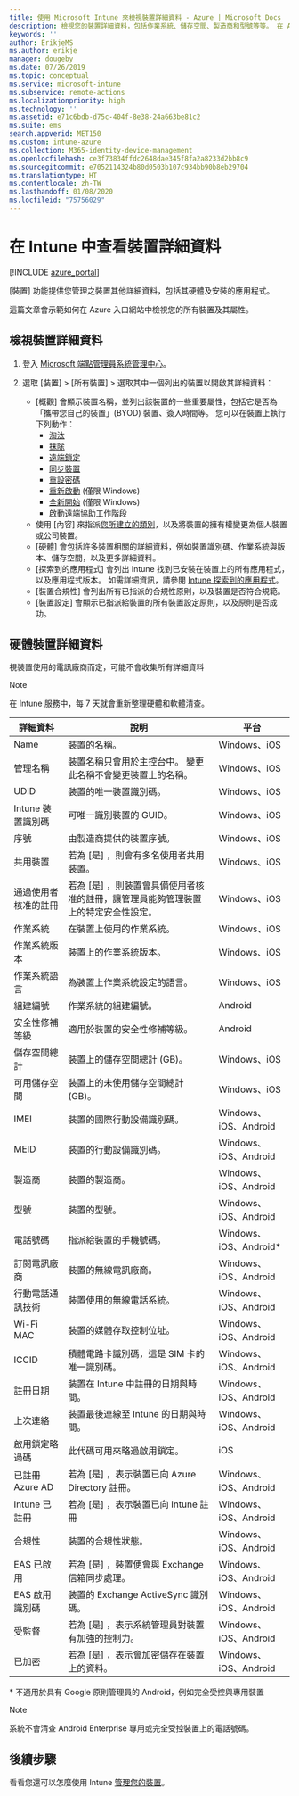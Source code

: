 ```yaml
---
title: 使用 Microsoft Intune 來檢視裝置詳細資料 - Azure | Microsoft Docs
description: 檢視您的裝置詳細資料，包括作業系統、儲存空間、製造商和型號等等。 在 Azure 中使用 Microsoft Intune 取得已安裝的應用程式清單、檢查相容性原則，以及設定 TeamViewer。 類似檢視清查您管理的裝置。
keywords: ''
author: ErikjeMS
ms.author: erikje
manager: dougeby
ms.date: 07/26/2019
ms.topic: conceptual
ms.service: microsoft-intune
ms.subservice: remote-actions
ms.localizationpriority: high
ms.technology: ''
ms.assetid: e71c6bdb-d75c-404f-8e38-24a663be81c2
ms.suite: ems
search.appverid: MET150
ms.custom: intune-azure
ms.collection: M365-identity-device-management
ms.openlocfilehash: ce3f73834ffdc2648dae345f8fa2a8233d2bb8c9
ms.sourcegitcommit: e7052114324b80d0503b107c934bb90b8eb29704
ms.translationtype: HT
ms.contentlocale: zh-TW
ms.lasthandoff: 01/08/2020
ms.locfileid: "75756029"
---
```

# <a name="see-device-details-in-intune"></a>在 Intune 中查看裝置詳細資料

[!INCLUDE [azure_portal](../includes/azure_portal.md)]

[裝置]  功能提供您管理之裝置其他詳細資料，包括其硬體及安裝的應用程式。

這篇文章會示範如何在 Azure 入口網站中檢視您的所有裝置及其屬性。

## <a name="view-the-device-details"></a>檢視裝置詳細資料

1. 登入 [Microsoft 端點管理員系統管理中心](https://go.microsoft.com/fwlink/?linkid=2109431)。
3. 選取 [裝置]   > [所有裝置]  > 選取其中一個列出的裝置以開啟其詳細資料：

   - [概觀]  會顯示裝置名稱，並列出該裝置的一些重要屬性，包括它是否為「攜帶您自己的裝置」(BYOD) 裝置、簽入時間等。 您可以在裝置上執行下列動作：
      - [淘汰](devices-wipe.md#retire)
      - [抹除](devices-wipe.md#wipe)
      - [遠端鎖定](device-remote-lock.md)
      - [同步裝置](device-sync.md)
      - [重設密碼](device-passcode-reset.md)
      - [重新啟動](device-restart.md) (僅限 Windows)
      - [全新開始](device-fresh-start.md) (僅限 Windows)
      - 啟動遠端協助工作階段
   - 使用 [內容]  來指派[您所建立的類別](../enrollment/device-group-mapping.md)，以及將裝置的擁有權變更為個人裝置或公司裝置。
   - [硬體]  會包括許多裝置相關的詳細資料，例如裝置識別碼、作業系統與版本、儲存空間，以及更多詳細資料。
   - [探索到的應用程式]  會列出 Intune 找到已安裝在裝置上的所有應用程式，以及應用程式版本。 如需詳細資訊，請參閱 [Intune 探索到的應用程式](../apps/app-discovered-apps.md)。
   - [裝置合規性]  會列出所有已指派的合規性原則，以及裝置是否符合規範。
   - [裝置設定]  會顯示已指派給裝置的所有裝置設定原則，以及原則是否成功。

## <a name="hardware-device-details"></a>硬體裝置詳細資料
視裝置使用的電訊廠商而定，可能不會收集所有詳細資料

> [!Note]  
> 在 Intune 服務中，每 7 天就會重新整理硬體和軟體清查。

|詳細資料|說明|平台| 
|--------------|----------------------|----|  
|Name|裝置的名稱。|Windows、iOS|
|管理名稱|裝置名稱只會用於主控台中。 變更此名稱不會變更裝置上的名稱。|Windows、iOS|
|UDID|裝置的唯一裝置識別碼。|Windows、iOS|
|Intune 裝置識別碼|可唯一識別裝置的 GUID。|Windows、iOS|
|序號|由製造商提供的裝置序號。|Windows、iOS|
|共用裝置|若為 [是]  ，則會有多名使用者共用裝置。|Windows、iOS|
|通過使用者核准的註冊|若為 [是]  ，則裝置會具備使用者核准的註冊，讓管理員能夠管理裝置上的特定安全性設定。|Windows、iOS|
|作業系統|在裝置上使用的作業系統。|Windows、iOS|
|作業系統版本|裝置上的作業系統版本。|Windows、iOS|
|作業系統語言|為裝置上作業系統設定的語言。|Windows、iOS|
|組建編號|作業系統的組建編號。|Android|
|安全性修補等級|適用於裝置的安全性修補等級。|Android|
|儲存空間總計|裝置上的儲存空間總計 (GB)。|Windows、iOS|
|可用儲存空間|裝置上的未使用儲存空間總計 (GB)。|Windows、iOS|
|IMEI|裝置的國際行動設備識別碼。|Windows、iOS、Android|
|MEID|裝置的行動設備識別碼。|Windows、iOS、Android|
|製造商|裝置的製造商。|Windows、iOS、Android|
|型號|裝置的型號。|Windows、iOS、Android|
|電話號碼|指派給裝置的手機號碼。|Windows、iOS、Android*|
|訂閱電訊廠商|裝置的無線電訊廠商。|Windows、iOS、Android|
|行動電話通訊技術|裝置使用的無線電話系統。|Windows、iOS、Android|
|Wi-Fi MAC|裝置的媒體存取控制位址。|Windows、iOS、Android|
|ICCID|積體電路卡識別碼，這是 SIM 卡的唯一識別碼。|Windows、iOS、Android|
|註冊日期|裝置在 Intune 中註冊的日期與時間。|Windows、iOS、Android|
|上次連絡|裝置最後連線至 Intune 的日期與時間。|Windows、iOS、Android|
|啟用鎖定略過碼|此代碼可用來略過啟用鎖定。|iOS|
|已註冊 Azure AD|若為 [是]  ，表示裝置已向 Azure Directory 註冊。|Windows、iOS、Android|
|Intune 已註冊|若為 [是]  ，表示裝置已向 Intune 註冊|Windows、iOS、Android|
|合規性|裝置的合規性狀態。|Windows、iOS、Android|
|EAS 已啟用|若為 [是]  ，裝置便會與 Exchange 信箱同步處理。|Windows、iOS、Android|
|EAS 啟用識別碼|裝置的 Exchange ActiveSync 識別碼。|Windows、iOS、Android|
|受監督|若為 [是]  ，表示系統管理員對裝置有加強的控制力。|Windows、iOS、Android|
|已加密|若為 [是]  ，表示會加密儲存在裝置上的資料。|Windows、iOS、Android|

\* 不適用於具有 Google 原則管理員的 Android，例如完全受控與專用裝置

> [!Note]  
> 系統不會清查 Android Enterprise 專用或完全受控裝置上的電話號碼。

## <a name="next-steps"></a>後續步驟
看看您還可以怎麼使用 Intune [管理您的裝置](device-management.md)。
